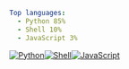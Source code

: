 ``` yaml
Top languages:
  - Python 85%
  - Shell 10%
  - JavaScript 3%
```

[![Python](https://via.placeholder.com/153x10/3572A5/?text=+)](https://github.com/search?q=user%3Ailzq+language%3APython&type=code)[![Shell](https://via.placeholder.com/18x10/89e051/?text=+)](https://github.com/search?q=user%3Ailzq+language%3AShell&type=code)[![JavaScript](https://via.placeholder.com/5x10/f1e05a/?text=+)](https://github.com/search?q=user%3Ailzq+language%3AJavaScript&type=code)
